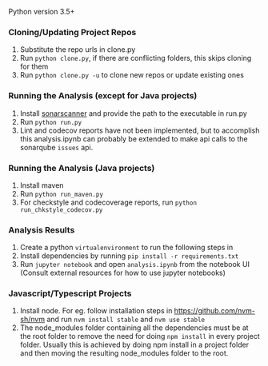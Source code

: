 Python version 3.5+

### Cloning/Updating Project Repos
1. Substitute the repo urls in clone.py
2. Run `python clone.py`, if there are conflicting folders, this skips cloning for them
3. Run `python clone.py -u` to clone new repos or update existing ones

### Running the Analysis (except for Java projects)
1. Install [sonarscanner](https://docs.sonarqube.org/latest/analysis/scan/sonarscanner/) and provide the path to the executable in run.py
2. Run `python run.py`
3. Lint and codecov reports have not been implemented, but to accomplish this analysis.ipynb can probably be extended to make api calls to the sonarqube `issues` api.

### Running the Analysis (Java projects)
1. Install maven
2. Run `python run_maven.py`
3. For checkstyle and codecoverage reports, run `python run_chkstyle_codecov.py`

### Analysis Results
1. Create a python `virtualenvironment` to run the following steps in
2. Install dependencies by running `pip install -r requirements.txt`
3. Run `jupyter notebook` and open `analysis.ipynb` from the notebook UI (Consult external resources for how to use jupyter notebooks)

### Javascript/Typescript Projects
1. Install node. For eg. follow installation steps in https://github.com/nvm-sh/nvm and run `nvm install stable` and `nvm use stable`
2. The node_modules folder containing all the dependencies must be at the root folder to remove the need for doing `npm install` in every project folder. Usually this is achieved by doing npm install in a project folder and then moving the resulting node_modules folder to the root.
